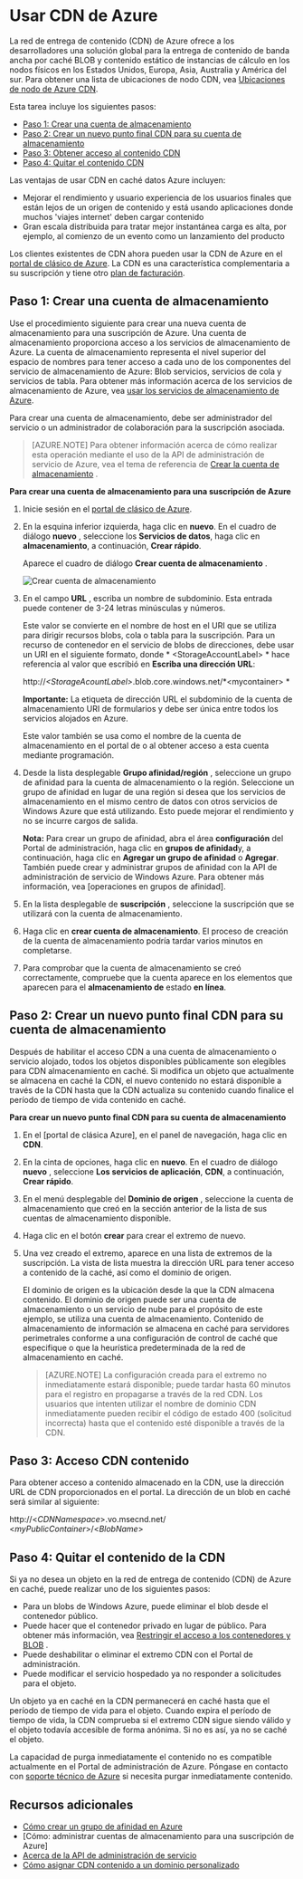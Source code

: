 # <a name="using-cdn-for-azure"></a>Usar CDN de Azure

La red de entrega de contenido (CDN) de Azure ofrece a los desarrolladores una solución global para la entrega de contenido de banda ancha por caché BLOB y contenido estático de instancias de cálculo en los nodos físicos en los Estados Unidos, Europa, Asia, Australia y América del sur. Para obtener una lista de ubicaciones de nodo CDN, vea [Ubicaciones de nodo de Azure CDN].

Esta tarea incluye los siguientes pasos:

* [Paso 1: Crear una cuenta de almacenamiento](#Step1)
* [Paso 2: Crear un nuevo punto final CDN para su cuenta de almacenamiento](#Step2)
* [Paso 3: Obtener acceso al contenido CDN](#Step3)
* [Paso 4: Quitar el contenido CDN](#Step4)

Las ventajas de usar CDN en caché datos Azure incluyen:

-   Mejorar el rendimiento y usuario experiencia de los usuarios finales que están lejos de un origen de contenido y está usando aplicaciones donde muchos 'viajes internet' deben cargar contenido
-   Gran escala distribuida para tratar mejor instantánea carga es alta, por ejemplo, al comienzo de un evento como un lanzamiento del producto

Los clientes existentes de CDN ahora pueden usar la CDN de Azure en el [portal de clásico de Azure]. La CDN es una característica complementaria a su suscripción y tiene otro [plan de facturación].

<a id="Step1"> </a>
<h2>Paso 1: Crear una cuenta de almacenamiento</h2>

Use el procedimiento siguiente para crear una nueva cuenta de almacenamiento para una suscripción de Azure. Una cuenta de almacenamiento proporciona acceso a los servicios de almacenamiento de Azure. La cuenta de almacenamiento representa el nivel superior del espacio de nombres para tener acceso a cada uno de los componentes del servicio de almacenamiento de Azure: Blob servicios, servicios de cola y servicios de tabla. Para obtener más información acerca de los servicios de almacenamiento de Azure, vea [usar los servicios de almacenamiento de Azure](http://msdn.microsoft.com/library/azure/gg433040.aspx).

Para crear una cuenta de almacenamiento, debe ser administrador del servicio o un administrador de colaboración para la suscripción asociada.

> [AZURE.NOTE] Para obtener información acerca de cómo realizar esta operación mediante el uso de la API de administración de servicio de Azure, vea el tema de referencia de [Crear la cuenta de almacenamiento](http://msdn.microsoft.com/library/windowsazure/hh264518.aspx) .

**Para crear una cuenta de almacenamiento para una suscripción de Azure**

1.  Inicie sesión en el [portal de clásico de Azure].
2.  En la esquina inferior izquierda, haga clic en **nuevo**. En el cuadro de diálogo **nuevo** , seleccione los **Servicios de datos**, haga clic en **almacenamiento**, a continuación, **Crear rápido**.

    Aparece el cuadro de diálogo **Crear cuenta de almacenamiento** .

    ![Crear cuenta de almacenamiento][create-new-storage-account]

4. En el campo **URL** , escriba un nombre de subdominio. Esta entrada puede contener de 3-24 letras minúsculas y números.

    Este valor se convierte en el nombre de host en el URI que se utiliza para dirigir recursos blobs, cola o tabla para la suscripción. Para un recurso de contenedor en el servicio de blobs de direcciones, debe usar un URI en el siguiente formato, donde * &lt;StorageAccountLabel&gt; * hace referencia al valor que escribió en **Escriba una dirección URL**:

    http://*&lt;StorageAcountLabel&gt;*.blob.core.windows.net/*&lt;mycontainer&gt; *

    **Importante:** La etiqueta de dirección URL el subdominio de la cuenta de almacenamiento URI de formularios y debe ser única entre todos los servicios alojados en Azure.

    Este valor también se usa como el nombre de la cuenta de almacenamiento en el portal de o al obtener acceso a esta cuenta mediante programación.

5.  Desde la lista desplegable **Grupo afinidad/región** , seleccione un grupo de afinidad para la cuenta de almacenamiento o la región. Seleccione un grupo de afinidad en lugar de una región si desea que los servicios de almacenamiento en el mismo centro de datos con otros servicios de Windows Azure que está utilizando. Esto puede mejorar el rendimiento y no se incurre cargos de salida.  

    **Nota:** Para crear un grupo de afinidad, abra el área **configuración** del Portal de administración, haga clic en **grupos de afinidad**y, a continuación, haga clic en **Agregar un grupo de afinidad** o **Agregar**. También puede crear y administrar grupos de afinidad con la API de administración de servicio de Windows Azure. Para obtener más información, vea [operaciones en grupos de afinidad].

6. En la lista desplegable de **suscripción** , seleccione la suscripción que se utilizará con la cuenta de almacenamiento.
7.  Haga clic en **crear cuenta de almacenamiento**. El proceso de creación de la cuenta de almacenamiento podría tardar varios minutos en completarse.
8.  Para comprobar que la cuenta de almacenamiento se creó correctamente, compruebe que la cuenta aparece en los elementos que aparecen para el **almacenamiento de** estado **en línea**.

<a id="Step2"> </a>
<h2>Paso 2: Crear un nuevo punto final CDN para su cuenta de almacenamiento</h2>

Después de habilitar el acceso CDN a una cuenta de almacenamiento o servicio alojado, todos los objetos disponibles públicamente son elegibles para CDN almacenamiento en caché. Si modifica un objeto que actualmente se almacena en caché la CDN, el nuevo contenido no estará disponible a través de la CDN hasta que la CDN actualiza su contenido cuando finalice el período de tiempo de vida contenido en caché.

**Para crear un nuevo punto final CDN para su cuenta de almacenamiento**

1. En el [portal de clásica Azure], en el panel de navegación, haga clic en **CDN**.

2. En la cinta de opciones, haga clic en **nuevo**. En el cuadro de diálogo **nuevo** , seleccione **Los servicios de aplicación**, **CDN**, a continuación, **Crear rápido**.

3. En el menú desplegable del **Dominio de origen** , seleccione la cuenta de almacenamiento que creó en la sección anterior de la lista de sus cuentas de almacenamiento disponible. 

4. Haga clic en el botón **crear** para crear el extremo de nuevo.

5. Una vez creado el extremo, aparece en una lista de extremos de la suscripción. La vista de lista muestra la dirección URL para tener acceso a contenido de la caché, así como el dominio de origen. 

    El dominio de origen es la ubicación desde la que la CDN almacena contenido. El dominio de origen puede ser una cuenta de almacenamiento o un servicio de nube para el propósito de este ejemplo, se utiliza una cuenta de almacenamiento. Contenido de almacenamiento de información se almacena en caché para servidores perimetrales conforme a una configuración de control de caché que especifique o que la heurística predeterminada de la red de almacenamiento en caché. 


    > [AZURE.NOTE] La configuración creada para el extremo no inmediatamente estará disponible; puede tardar hasta 60 minutos para el registro en propagarse a través de la red CDN. Los usuarios que intenten utilizar el nombre de dominio CDN inmediatamente pueden recibir el código de estado 400 (solicitud incorrecta) hasta que el contenido esté disponible a través de la CDN.

<a id="Step3"> </a>
<h2>Paso 3: Acceso CDN contenido</h2> 

Para obtener acceso a contenido almacenado en la CDN, use la dirección URL de CDN proporcionados en el portal. La dirección de un blob en caché será similar al siguiente:

http://<*CDNNamespace*\>.vo.msecnd.net/ <*myPublicContainer*\>/<*BlobName*\>

<a id="Step4"> </a>
<h2>Paso 4: Quitar el contenido de la CDN</h2>

Si ya no desea un objeto en la red de entrega de contenido (CDN) de Azure en caché, puede realizar uno de los siguientes pasos:

-   Para un blobs de Windows Azure, puede eliminar el blob desde el contenedor público.
-   Puede hacer que el contenedor privado en lugar de público. Para obtener más información, vea [Restringir el acceso a los contenedores y BLOB](https://azure.microsoft.com/documentation/articles/storage-manage-access-to-resources/#restrict-access-to-containers-and-blobs) .
-   Puede deshabilitar o eliminar el extremo CDN con el Portal de administración.
-   Puede modificar el servicio hospedado ya no responder a solicitudes para el objeto.

Un objeto ya en caché en la CDN permanecerá en caché hasta que el período de tiempo de vida para el objeto. Cuando expira el período de tiempo de vida, la CDN comprueba si el extremo CDN sigue siendo válido y el objeto todavía accesible de forma anónima. Si no es así, ya no se caché el objeto.

La capacidad de purga inmediatamente el contenido no es compatible actualmente en el Portal de administración de Azure. Póngase en contacto con [soporte técnico de Azure](https://azure.microsoft.com/support/options/) si necesita purgar inmediatamente contenido. 

## <a name="additional-resources"></a>Recursos adicionales

-   [Cómo crear un grupo de afinidad en Azure]
-   [Cómo: administrar cuentas de almacenamiento para una suscripción de Azure]
-   [Acerca de la API de administración de servicio]
-   [Cómo asignar CDN contenido a un dominio personalizado]

  [Create Storage Account]: http://azure.microsoft.com/documentation/articles/storage-create-storage-account/
  [Ubicaciones de nodo de Azure CDN]: http://msdn.microsoft.com/library/windowsazure/gg680302.aspx
  [Portal de clásico de Azure]: https://manage.windowsazure.com/
  [plan de facturación]: /pricing/calculator/?scenario=full
  [Cómo crear un grupo de afinidad en Azure]: http://msdn.microsoft.com/library/azure/ee460798.aspx
  [Overview of the Azure CDN]: http://msdn.microsoft.com/library/windowsazure/ff919703.aspx
  [Acerca de la API de administración de servicio]: http://msdn.microsoft.com/library/windowsazure/ee460807.aspx
  [Cómo asignar CDN contenido a un dominio personalizado]: http://msdn.microsoft.com/library/windowsazure/gg680307.aspx


[create-new-storage-account]: ./media/cdn/CDN_CreateNewStorageAcct.png
[Previous Management Portal]: ../../Shared/Media/previous-portal.png
